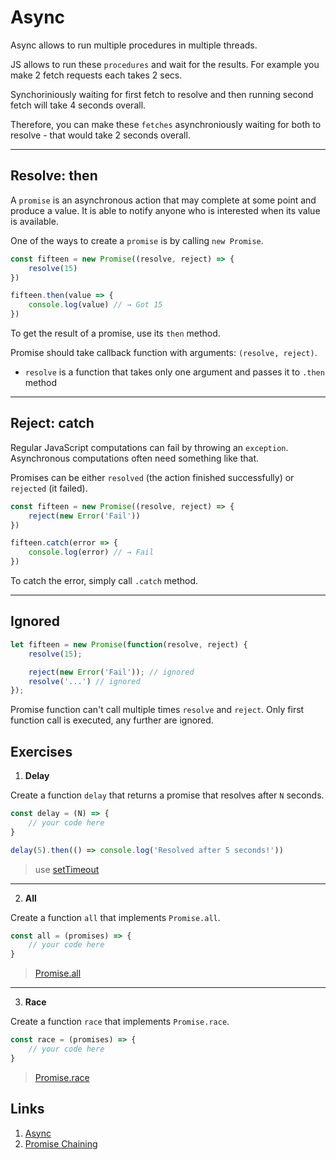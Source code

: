 # Async

Async allows to run multiple procedures in multiple threads. 

JS allows to run these `procedures` and wait for the results. For example you make 
2 fetch requests each takes 2 secs.

Synchoriniously waiting for first fetch to resolve and then running second fetch will take 4 seconds overall.

Therefore, you can make these `fetches` asynchroniously waiting for both to resolve - 
that would take 2 seconds overall.
___

## Resolve: then

A `promise` is an asynchronous action that may complete at some point and produce a value. It is able to notify anyone who is interested when its value is available.

One of the ways to create a `promise` is by calling `new Promise`.

```js
const fifteen = new Promise((resolve, reject) => {
	resolve(15)
})

fifteen.then(value => {
	console.log(value) // → Got 15
})
```

To get the result of a promise, use its `then` method.

Promise should take callback function with arguments: `(resolve, reject)`.
- `resolve` is a function that takes only one argument and passes it to `.then` method
___

## Reject: catch

Regular JavaScript computations can fail by throwing an `exception`. Asynchronous computations often need something like that.

Promises can be either `resolved` (the action finished successfully) or `rejected` (it failed).

```js
const fifteen = new Promise((resolve, reject) => {
	reject(new Error('Fail'))
})

fifteen.catch(error => {
	console.log(error) // → Fail
})
```

To catch the error, simply call `.catch` method.
___

## Ignored

```js
let fifteen = new Promise(function(resolve, reject) {
	resolve(15);

	reject(new Error('Fail')); // ignored
	resolve('...') // ignored
});
```

Promise function can't call multiple times `resolve` and `reject`. Only first function call is executed, any further are ignored.

## Exercises

1. **Delay**

Create a function `delay` that returns a promise that resolves after `N` seconds.

```js
const delay = (N) => {
	// your code here
}

delay(5).then(() => console.log('Resolved after 5 seconds!'))
```

> use [setTimeout](https://developer.mozilla.org/ru/docs/Web/API/WindowTimers/setTimeout)
___

2. **All**

Create a function `all` that implements `Promise.all`.

```js
const all = (promises) => {
	// your code here
}
```

> [Promise.all](https://developer.mozilla.org/ru/docs/Web/JavaScript/Reference/Global_Objects/Promise/all)

___

3. **Race**

Create a function `race` that implements `Promise.race`.

```js
const race = (promises) => {
	// your code here
}
```

> [Promise.race](https://developer.mozilla.org/ru/docs/Web/JavaScript/Reference/Global_Objects/Promise/race)

## Links

1. [Async](https://eloquentjavascript.net/11_async.html)
2. [Promise Chaining](https://javascript.info/promise-chaining)
